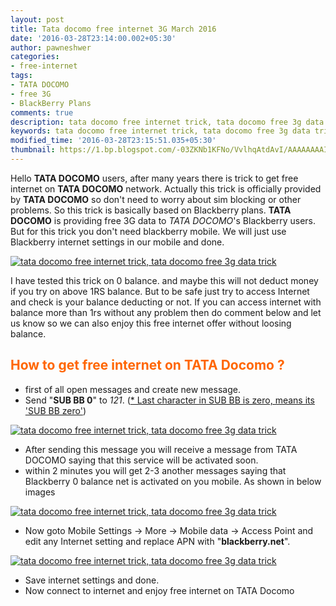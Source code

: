 ```yaml
---
layout: post
title: Tata docomo free internet 3G March 2016
date: '2016-03-28T23:14:00.002+05:30'
author: pawneshwer
categories:
- free-internet
tags:
- TATA DOCOMO
- free 3G
- BlackBerry Plans
comments: true
description: tata docomo free internet trick, tata docomo free 3g data trick,free 3g net on tata docomo 2016, free net for 7 days on tata docomo free now,enjoy free 3g data
keywords: tata docomo free internet trick, tata docomo free 3g data trick,free 3g net on tata docomo 2016, free net for 7 days on tata docomo free now,enjoy free 3g data
modified_time: '2016-03-28T23:15:51.035+05:30'
thumbnail: https://1.bp.blogspot.com/-03ZKNb1KFNo/VvlhqAtdAvI/AAAAAAAAIfM/-Hcyq_cfq3UfCvwIhMj7Xh7HREjNrxHeA/s320/Tata-Docomo-3G.jpg
---
```


Hello **TATA DOCOMO** users, after many years there is trick to get free internet on **TATA DOCOMO** network. Actually this trick is officially provided by **TATA DOCOMO** so don't need to worry about sim blocking or other problems. So this trick is basically based on Blackberry plans. **TATA DOCOMO** is providing free 3G data to _TATA DOCOMO_'s Blackberry users. But for this trick you don't need blackberry mobile. We will just use Blackberry internet settings in our mobile and done.

[![tata docomo free internet trick, tata docomo free 3g data trick](https://1.bp.blogspot.com/-03ZKNb1KFNo/VvlhqAtdAvI/AAAAAAAAIfM/-Hcyq_cfq3UfCvwIhMj7Xh7HREjNrxHeA/s320/Tata-Docomo-3G.jpg)](https://1.bp.blogspot.com/-03ZKNb1KFNo/VvlhqAtdAvI/AAAAAAAAIfM/-Hcyq_cfq3UfCvwIhMj7Xh7HREjNrxHeA/s1600/Tata-Docomo-3G.jpg)

I have tested this trick on 0 balance. and maybe this will not deduct money if you try on above 1RS balance. But to be safe just try to access Internet and check is your balance deducting or not. If you can access internet with balance more than 1rs without any problem then do comment below and let us know so we can also enjoy this free internet offer without loosing balance.

## <span style="color: #ff6600;">How to get free internet on TATA Docomo ?</span>

*   first of all open messages and create new message.
*   Send "**SUB BB 0**" to _121_. (<span style="text-decoration: underline;">* Last character in SUB BB is zero, means its 'SUB BB zero'</span>)

[![tata docomo free internet trick, tata docomo free 3g data trick](https://3.bp.blogspot.com/-fHZGjFtmSY4/Vvlhpt8YS-I/AAAAAAAAIfI/FjzM0vjkXhwBWQKg_24SCMA0YOHutzrsw/s320/Screenshot_2016-03-28-21-51-06.png)](https://3.bp.blogspot.com/-fHZGjFtmSY4/Vvlhpt8YS-I/AAAAAAAAIfI/FjzM0vjkXhwBWQKg_24SCMA0YOHutzrsw/s1600/Screenshot_2016-03-28-21-51-06.png)

*   After sending this message you will receive a message from TATA DOCOMO saying that this service will be activated soon.
*   within 2 minutes you will get 2-3 another messages saying that Blackberry 0 balance net is activated on you mobile. As shown in below images

[![tata docomo free internet trick, tata docomo free 3g data trick](https://4.bp.blogspot.com/-Cxn66guUp8s/VvlhpkqV9ZI/AAAAAAAAIfE/WI4oKjfpql0Pb_sB-K74zA1dCmCYe-tqQ/s320/Screenshot_2016-03-28-21-50-53.png)](https://4.bp.blogspot.com/-Cxn66guUp8s/VvlhpkqV9ZI/AAAAAAAAIfE/WI4oKjfpql0Pb_sB-K74zA1dCmCYe-tqQ/s1600/Screenshot_2016-03-28-21-50-53.png)

*   Now goto Mobile Settings -> More -> Mobile data -> Access Point and edit any Internet setting and replace APN with "**blackberry.net**".

[![tata docomo free internet trick, tata docomo free 3g data trick](https://2.bp.blogspot.com/-F72Q02nhQdw/VvlhoSTKjzI/AAAAAAAAIfA/-0j0PxQZKBcG0DEdPgKcqnhF8gGjjffBQ/s320/Screenshot_2016-03-28-21-52-17.png)](https://2.bp.blogspot.com/-F72Q02nhQdw/VvlhoSTKjzI/AAAAAAAAIfA/-0j0PxQZKBcG0DEdPgKcqnhF8gGjjffBQ/s1600/Screenshot_2016-03-28-21-52-17.png)

*   Save internet settings and done.
*   Now connect to internet and enjoy free internet on TATA Docomo

